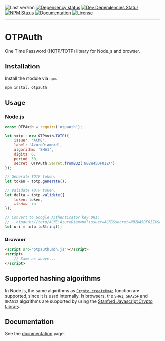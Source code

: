 ![Last version](https://img.shields.io/github/tag/zant95/otpauth.svg)
[![Dependency status](https://img.shields.io/david/zant95/otpauth.svg)](https://david-dm.org/zant95/otpauth)
[![Dev Dependencies Status](https://img.shields.io/david/dev/zant95/otpauth.svg)](https://david-dm.org/zant95/otpauth?type=dev)
[![NPM Status](https://img.shields.io/npm/dm/otpauth.svg)][2]
[![Documentation](https://zant95.github.io/otpauth/badge.svg)][3]
[![License](https://img.shields.io/github/license/zant95/otpauth.svg)][1]

***

# OTPAuth
One Time Password (HOTP/TOTP) library for Node.js and browser.

## Installation
Install the module via `npm`.

```sh
npm install otpauth
```

## Usage

### Node.js
```javascript
const OTPAuth = require('otpauth');

let totp = new OTPAuth.TOTP({
	issuer: 'ACME',
	label: 'AzureDiamond',
	algorithm: 'SHA1',
	digits: 6,
	period: 30,
	secret: OTPAuth.Secret.fromB32('NB2W45DFOIZA')
});

// Generate TOTP token.
let token = totp.generate();

// Validate TOTP token.
let delta = totp.validate({
	token: token,
	window: 10
});

// Convert to Google Authenticator key URI:
//   otpauth://totp/ACME:AzureDiamond?issuer=ACME&secret=NB2W45DFOIZA&algorithm=SHA1&digits=6&period=30
let uri = totp.toString();
```

### Browser
```html
<script src="otpauth.min.js"></script>
<script>
	// Same as above...
</script>
```

## Supported hashing algorithms
In Node.js, the same algorithms as [```Crypto.createHmac```][4] function are supported, since it is used internally.
In browsers, the ```SHA1```, ```SHA256``` and ```SHA512``` algorithms are supported by using the [Stanford Javascript Crypto Library][5].

## Documentation
See the [documentation][3] page.

[1]: LICENSE.md
[2]: https://www.npmjs.com/package/otpauth
[3]: https://zant95.github.io/otpauth/index.html
[4]: https://nodejs.org/api/crypto.html#crypto_crypto_createhmac_algorithm_key
[5]: https://github.com/bitwiseshiftleft/sjcl
